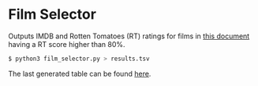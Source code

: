 # Film Selector

Outputs IMDB and Rotten Tomatoes (RT) ratings for films in [this document](https://docs.google.com/document/d/1l8FMANMlJoQo4busb9Jw3Vi9xECmdtObehuJCeliwdk/edit#) having a RT score higher than 80%.

```bash
$ python3 film_selector.py > results.tsv
```

The last generated table can be found [here](https://docs.google.com/spreadsheets/d/1NTSTU4TDlBZMV_8FsCpiyYdzZuazGZRbiPnNZsf_rFc/edit#gid=0).
